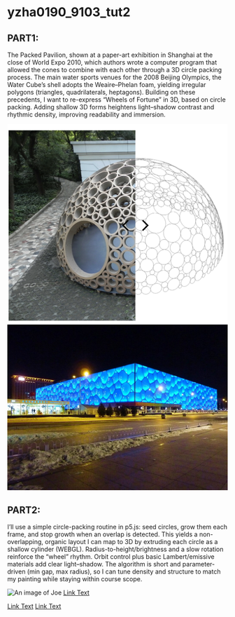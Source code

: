 # yzha0190_9103_tut2

## PART1:
The Packed Pavilion, shown at a paper-art exhibition in Shanghai at the close of World Expo 2010, which authors wrote a computer program that allowed the cones to combine with each other through a 3D circle packing process.
The main water sports venues for the 2008 Beijing Olympics, the Water Cube’s shell adopts the Weaire–Phelan foam, yielding irregular polygons (triangles, quadrilaterals, heptagons). 
Building on these precedents, I want to re-express “Wheels of Fortune” in 3D, based on circle packing. Adding shallow 3D forms heightens light–shadow contrast and rhythmic density, improving readability and immersion.


![An image of PP](readmeImages/PackedPavilion.png)
![An image of BJNA](readmeImages/TheBeijingNationalAquaticsCenter.jpg)


## PART2:

I’ll use a simple circle-packing routine in p5.js: seed circles, grow them each frame, and stop growth when an overlap is detected. This yields a non-overlapping, organic layout I can map to 3D by extruding each circle as a shallow cylinder (WEBGL). Radius-to-height/brightness and a slow rotation reinforce the “wheel” rhythm. Orbit control plus basic Lambert/emissive materials add clear light–shadow. The algorithm is short and parameter-driven (min gap, max radius), so I can tune density and structure to match my painting while staying within course scope.


![An image of Joe](readmeImages/Interwind.png)
[Link Text](https://openprocessing.org/sketch/2187000)


[Link Text](https://thecodingtrain.com/challenges/50-animated-circle-packing)
[Link Text](https://thecodingtrain.com/tracks/webgl/webgl/2-3d-geometries)
